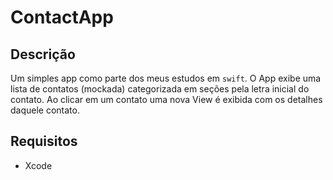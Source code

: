 # ContactApp

## Descrição

Um simples app como parte dos meus estudos em `swift`. O App exibe uma lista de contatos (mockada) categorizada em seções pela letra inicial do contato. Ao clicar em um contato uma nova View é exibida com os detalhes daquele contato.

## Requisitos

* Xcode
